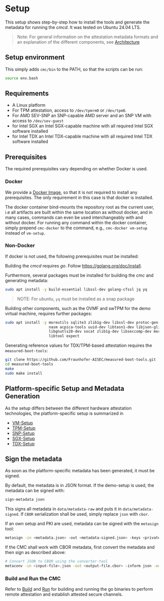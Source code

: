 # Setup

This setup shows step-by-step how to install the tools and generate the metadata for
running the *cmcd*.  It was tested on Ubuntu 24.04 LTS.

> Note: For general information on the attestation metadata formats and an explanation of the different
> components, see [Architecture](./architecture.md)

## Setup environment

This simply adds `cmc/bin` to the PATH, so that the scripts can be run:
```sh
source env.bash
```

## Requirements

- A Linux platform
- For TPM attestation, access to `/dev/tpmrm0` or `/dev/tpm0`.
- For AMD SEV-SNP an SNP-capable AMD server and an SNP VM with access to `/dev/sev-guest`
- for Intel SGX an Intel SGX-capable machine with all required Intel SGX software installed
- for Intel TDX an Intel TDX-capable machine with all required Intel TDX software installed

## Prerequisites

The required prerequisites vary depending on whether Docker is used.

### Docker

We provide a [Docker Image](../example-setup/docker/cmc.dockerfile), so that it is not required to
install any prerequisites. The only requirement in this case is that docker is installed.

The docker container bind-mounts the repository root as the current user, i.e all artifacts are
built within the same location as without docker, and in many cases, commands can even be used
interchangeably with and without docker. For running any command within the docker container, simply
prepend `cmc-docker` to the command, e.g., `cmc-docker vm-setup` instead of `vm-setup`.

### Non-Docker

If docker is not used, the following prerequisites must be installed:

Building the *cmcd* requires *go*. Follow https://golang.org/doc/install.

Furthermore, several packages must be installed for building the *cmc* and generating metadata:
```sh
sudo apt install -y build-essential libssl-dev golang-cfssl jq yq
```
> NOTE: For ubuntu, `yq` must be installed as a snap package

Building other components, such as the OVMF and swTPM for the demo virtual machine, requires further packages:
```sh
sudo apt install -y moreutils sqlite3 zlib1g-dev libssl-dev protoc-gen-go protoc-gen-go-grpc \
                    nasm acpica-tools uuid-dev libtasn1-dev libjson-glib-1.0-0 libjson-glib-dev \
                    libgnutls28-dev socat zlib1g-dev libseccomp-dev moreutils python-is-python3 \
                    libtool expect
```

Generating reference values for TDX/TPM-based attestation requires the `measured-boot-tools`:
```sh
git clone https://github.com/Fraunhofer-AISEC/measured-boot-tools.git
cd measured-boot-tools
make
sudo make install
```

## Platform-specific Setup and Metadata Generation

As the setup differs between the different hardware attestation technologies, the platform-specific
setup is summarized in
- [VM-Setup](./setup-vm.md)
- [TPM-Setup](./setup-tpm.md)
- [SNP-Setup](./setup-snp.md)
- [SGX-Setup](./setup-sgx.md)
- [TDX-Setup](./setup-tdx.md)

## Sign the metadata

As soon as the platform-specific metadata has been generated, it must be signed.

By default, the metadata is in JSON format. If the demo-setup is used, the metadata can
be signed with:
```sh
sign-metadata json
```
This signs all metadata in `data/metadata-raw` and puts it in `data/metadata-signed`. If
`CBOR` serialization shall be used, simply replace `json` with `cbor`.

If an own setup and PKI are used, metadata can be signed with the `metasign` tool:
```sh
metasign -in <metadata.json> -out <metadata-signed.json> -keys <private-key(s)> -x5cs <certificate-chain(s)>
```

If the CMC shall work with CBOR metadata, first convert the metadata and then sign as described
above:
```sh
# Convert JSON to CBOR using the converter-tool
metaconv -in <input-file>.json -out <output-file.cbor> -inform json -outform cbor
```

### Build and Run the CMC

Refer to [Build](./build.md) and [Run](./run.md) for building and running the go binaries to
perform remote attestation and establish attested secure channels.
